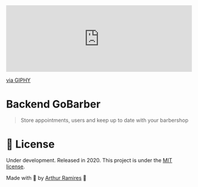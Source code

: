 <p align="left">
   <div style="width:100%;height:0;padding-bottom:36%;position:relative;"><iframe src="https://giphy.com/embed/PR5jdRWCOGo1nCyvj8" width="100%" height="100%" style="position:absolute" frameBorder="0" class="giphy-embed" allowFullScreen></iframe></div><p><a href="https://giphy.com/stickers/cute-90s-PR5jdRWCOGo1nCyvj8">via GIPHY</a></p>
</p>

# Backend GoBarber

> Store appointments, users and keep up to date with your barbershop


# :closed_book: License

Under development.
Released in 2020.
This project is under the [MIT license](https://github.com/arthurramires/backend-gobarber/master/LICENSE).

Made with 💜 by [Arthur Ramires](https://github.com/arthurramires) 🚀
